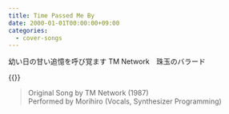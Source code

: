 ```yaml
---
title: Time Passed Me By
date: 2000-01-01T00:00:00+09:00
categories:
  - cover-songs
---
```


幼い日の甘い追憶を呼び覚ます
TM Network　珠玉のバラード
<!--more-->

{{<youtube nZU0VdBJSP4>}}


> Original Song by TM Network (1987)  
> Performed by Morihiro (Vocals, Synthesizer Programming)